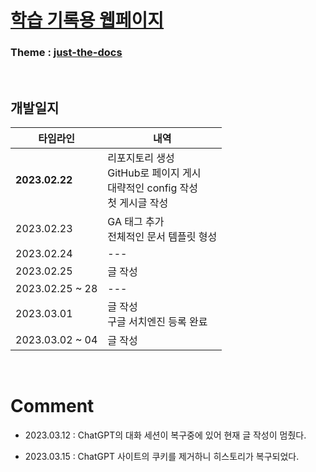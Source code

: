 # [**학습 기록용 웹페이지**](https://csk200387.github.io/ "페이지 바로가기")
### Theme : [just-the-docs](https://github.com/just-the-docs/just-the-docs "템플릿 리포지토리")

<br>

## 개발일지

| 타임라인 | 내역 |
| ------- | ---- |
| **2023.02.22** | 리포지토리 생성 <br> GitHub로 페이지 게시 <br> 대략적인 config 작성 <br> 첫 게시글 작성 |
| 2023.02.23 | GA 태그 추가 <br> 전체적인 문서 템플릿 형성 |
| 2023.02.24 | --- |
| 2023.02.25 | 글 작성 |
| 2023.02.25 ~ 28 | --- |
| 2023.03.01 | 글 작성 <br> 구글 서치엔진 등록 완료 |
| 2023.03.02 ~ 04 | 글 작성 |

<br>

# Comment

* 2023.03.12 : ChatGPT의 대화 세션이 복구중에 있어 현재 글 작성이 멈췄다.

* 2023.03.15 : ChatGPT 사이트의 쿠키를 제거하니 히스토리가 복구되었다.